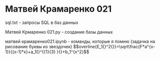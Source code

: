 # Матвей Крамаренко 021

sql.txt - запросы SQL в баз данных

Матвей Крмаренко 021.py - создание базы данных 

матвей крамаренко021.ipynb - команды, которые я помню (задачка на рисование буквы из звездочек)
$$overline{E_1{}^2{}}=\sqrt\frac{F*a^{x-1}}{(x-1)*x}+a_1{}^{{1}\{3} }{}\+b_1^{x^2}$$
